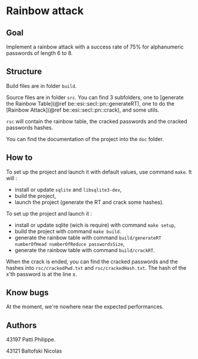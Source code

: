 # Rainbow attack

## Goal
Implement a rainbow attack with a success rate of 75% for alphanumeric passwords of length 6 to 8.

## Structure
Build files are in folder `build`.

Source files are in folder `src`. You can find 3 subfolders, one to [generate the Rainbow Table](@ref be::esi::secl::pn::generateRT), one to do the [Rainbow Attack](@ref be::esi::secl::pn::crack), and some utils.

`rsc` will contain the rainbow table, the cracked passwords and the cracked passwords hashes.

You can find the documentation of the project into the `doc` folder. 

## How to
To set up the project and launch it with default values, use command `make`. It will :
* install or update `sqlite` and `libsqlite3-dev`,
* build the project,
* launch the project (generate the RT and crack some hashes).

To set up the project and launch it :
* install or update sqlite (wich is require) with command `make setup`,
* build the project with command `make build`.
* generate the rainbow table with command `build/generateRT numberOfHead numberOfReduce passwordsSize`,
* generate the rainbow table with command `build/crackRT`.

When the crack is ended, you can find the cracked passwords and the hashes into `rsc/crackedPwd.txt` and `rsc/crackedHash.txt`. The hash of the x'th password is at the line x.

## Know bugs
At the moment, we're nowhere near the expected performances. 

## Authors
43197 Patti Philippe.

43121 Baltofski Nicolas